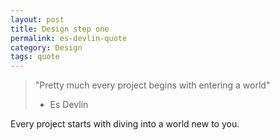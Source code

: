 ```yaml
---
layout: post
title: Design step one
permalink: es-devlin-quote
category: Design
tags: quote
---
```


> "Pretty much every project begins with entering a world"
>
> - Es Devlin

Every project starts with diving into a world new to you.

